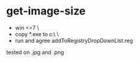 # get-image-size
* win <=7 \
* copy *.exe to c:\\ \
* run and agree addToRegistryDropDownList.reg

tested on .jpg and .png

